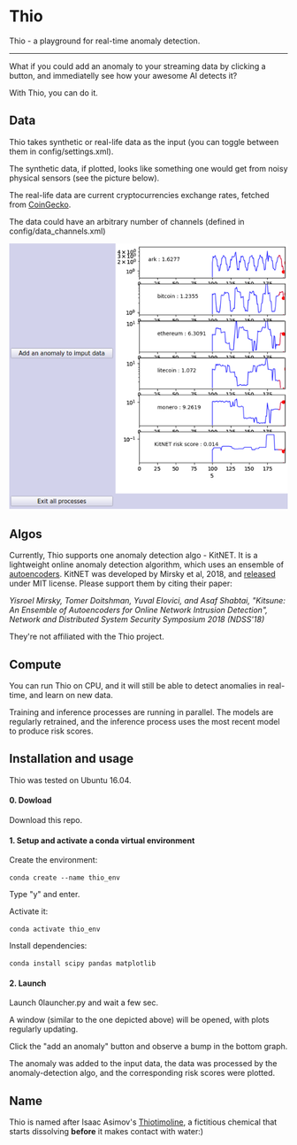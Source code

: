# Thio
Thio - a playground for real-time anomaly detection.

-------

What if you could add an anomaly to your streaming data by clicking a button, and immediatelly see how your awesome AI detects it?

With Thio, you can do it. 

## Data

Thio takes synthetic or real-life data as the input (you can toggle between them in config/settings.xml).

The synthetic data, if plotted, looks like something one would get from noisy physical sensors (see the picture below).

The real-life data are current cryptocurrencies exchange rates, fetched from [CoinGecko](https://www.coingecko.com/en).  

The data could have an arbitrary number of channels (defined in config/data_channels.xml)

![Alt text](Thio.png?raw=true "Title")

## Algos

Currently, Thio supports one anomaly detection algo - KitNET. It is a lightweight online anomaly detection algorithm, which uses an ensemble of [autoencoders](https://en.wikipedia.org/wiki/Autoencoder). KitNET was developed by Mirsky et al, 2018, and [released](https://github.com/ymirsky/KitNET-py) under MIT license. Please support them by citing their paper:

*Yisroel Mirsky, Tomer Doitshman, Yuval Elovici, and Asaf Shabtai, "Kitsune: An Ensemble of Autoencoders for Online Network Intrusion Detection", Network and Distributed System Security Symposium 2018 (NDSS'18)* 

They're not affiliated with the Thio project. 

## Compute

You can run Thio on CPU, and it will still be able to detect anomalies in real-time, and learn on new data. 

Training and inference processes are running in parallel. The models are regularly retrained, and the inference process uses the most recent model to produce risk scores.

##  Installation and usage

Thio was tested on Ubuntu 16.04.

#### 0. Dowload

Download this repo.

#### 1. Setup and activate a conda virtual environment

Create the environment:

```conda create --name thio_env```

Type "y" and enter.

Activate it:

```conda activate thio_env```

Install dependencies: 

```conda install scipy pandas matplotlib```

#### 2. Launch 

Launch 0launcher.py and wait a few sec. 

A window (similar to the one depicted above) will be opened, with plots regularly updating.

Click the "add an anomaly" button and observe a bump in the bottom graph. 

The anomaly was added to the input data, the data was processed by the anomaly-detection algo, and the corresponding risk scores were plotted.   


##  Name 

Thio is named after Isaac Asimov's [Thiotimoline](https://en.wikipedia.org/wiki/Thiotimoline), a fictitious chemical that starts dissolving **before** it makes contact with water:) 
